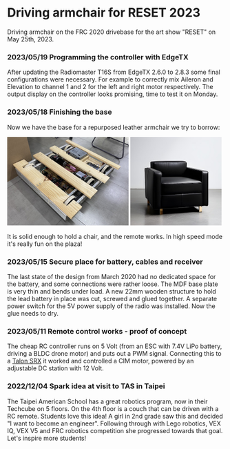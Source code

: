 # Driving armchair for RESET 2023

Driving armchair on the FRC 2020 drivebase for the art show "RESET" on May 25th, 2023.

### 2023/05/19 Programming the controller with EdgeTX

After updating the Radiomaster T16S from EdgeTX 2.6.0 to 2.8.3 some final configurations were necessary. For example to correctly mix Aileron and Elevation to channel 1 and 2 for the left and right motor respectively. The output display on the controller looks promising, time to test it on Monday.

### 2023/05/18 Finishing the base

Now we have the base for a repurposed leather armchair we try to borrow:

<img src="docs/base20230519.jpg" width="56%"> <img src="docs/armchair.jpg" width="42%"> 

It is solid enough to hold a chair, and the remote works. In high speed mode it's really fun on the plaza!

### 2023/05/15 Secure place for battery, cables and receiver

The last state of the design from March 2020 had no dedicated space for the battery, and some connections were rather loose. The MDF base plate is very thin and bends under load. A new 22mm wooden structure to hold the lead battery in place was cut, screwed and glued together. A separate power switch for the 5V power supply of the radio was installed. Now the glue needs to dry.

### 2023/05/11 Remote control works - proof of concept

The cheap RC controller runs on 5 Volt (from an ESC with 7.4V LiPo battery, driving a BLDC drone motor) and puts out a PWM signal. Connecting this to a [Talon SRX](https://www.vexrobotics.com/217-8080.html) it worked and controlled a CIM motor, powered by an adjustable DC station with 12 Volt.

### 2022/12/04 Spark idea at visit to TAS in Taipei

The Taipei American School has a great robotics program, now in their Techcube on 5 floors. On the 4th floor is a couch that can be driven with a RC remote. Students love this idea! A girl in 2nd grade saw this and decided "I want to become an engineer". Following through with Lego robotics, VEX IQ, VEX V5 and FRC robotics competition she progressed towards that goal. Let's inspire more students!

